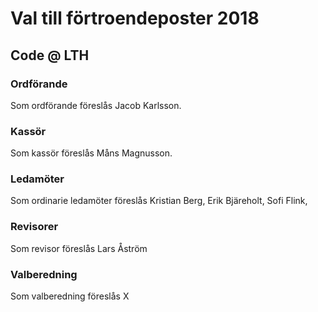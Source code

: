 # Val till förtroendeposter 2018
## Code @ LTH

### Ordförande

Som ordförande föreslås Jacob Karlsson.

### Kassör

Som kassör föreslås Måns Magnusson.

### Ledamöter

Som ordinarie ledamöter föreslås Kristian Berg, Erik Bjäreholt, Sofi Flink, 

### Revisorer

Som revisor föreslås Lars Åström

### Valberedning

Som valberedning föreslås X
